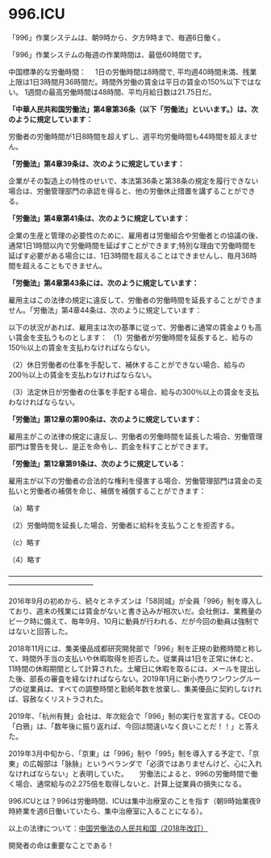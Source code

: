 996.ICU
===

「996」作業システムは、朝9時から、夕方9時まで、毎週6日働く。

「996」作業システムの毎週の作業時間は、最低60時間です。

中国標準的な労働時間：
　1日の労働時間は8時間で, 平均週40時間未満、残業上限は1日3時間月36時間だ。時間外労働の賃金は平日の賃金の150%以下ではない。 1週間の最高労働時間は48時間、平均月給日数は21.75日だ。

**「中華人民共和国労働法」第4章第36条（以下「労働法」といいます。）は、次のように規定しています：**

労働者の労働時間が1日8時間を超えずし、週平均労働時間も44時間を超えません。

**「労働法」第4章39条は、次のように規定しています：**

企業がその製造上の特性のせいで、本法第36条と第38条の規定を履行できない場合は、労働管理部門の承認を得ると、他の労働休止措置を講ずることができる。

**「労働法」第4章第41条は、次のように規定しています：**

企業の生産と管理の必要性のために、雇用者は労働組合や労働者との協議の後、通常1日1時間以内で労働時間を延ばすことができます;特別な理由で労働時間を延ばす必要がある場合には、1日3時間を超えることはできませんし、毎月36時間を超えることもできません。

**「労働法」第4章第43条には、次のように規定しています：**

雇用主はこの法律の規定に違反して、労働者の労働時間を延長することができません。「労働法」第4章44条は、次のように規定しています：

以下の状況があれば、雇用主は次の基準に従って、労働者に通常の賃金よりも高い賃金を支払うものとします：
（1）労働者が労働時間を延長すると、給与の150％以上の賃金を支払わなければならない。

（2）休日労働者の仕事を手配して、補休することができない場合、給与の200％以上の賃金を支払わなければならない。

（3）法定休日が労働者の仕事を手配する場合、給与の300％以上の賃金を支払わなければならない。

**「労働法」第12章の第90条は、次のように規定しています：**

雇用主がこの法律の規定に違反し、労働者の労働時間を延長した場合、労働管理部門は警告を発し、是正を命令し、罰金を科すことができます。

**「労働法」第12章第91条は、次のように規定している：**

雇用主が以下の労働者の合法的な権利を侵害する場合、労働管理部門は賃金の支払いと労働者の補償を命じ、補償を補償することができます：

（a）略す

（2）労働時間を延長した場合、労働者に給料を支払うことを拒否する。

（c）略す

（4）略す

————————————————————————————————————————————————

2016年9月の初めから、続々とネチズンは「58同城」が全員「996」制を導入しており、週末の残業には賃金がないと書き込みが相次いだ。会社側は、業務量のピーク時に備えて、毎年9月、10月に動員が行われる、だが今回の動員は強制ではないと回答した。

2018年11月には、集美優品成都研究開発部で「996」制を正規の勤務時間と称して、時間外手当の支払いや休暇取得を拒否した。従業員は1日を正常に休むと、11時間の休暇期間として計算された。土曜日に休暇を取るには、メールを提出した後、部長の審査を経なければならない。2019年1月に新小売りワンワングループの従業員は、すべての調整時間と勤続年数を放棄し、集美優品に契約しなければ、容赦なくリストラされた。

2019年、「杭州有賛」会社は、年次総会で「996」制の実行を宣言する。CEOの「白鴉」は、「数年後に振り返れば、今回は間違いなく良いことだ！！」と答えた。

2019年3月中旬から、「京東」は「996」制や「995」制を導入する予定で、「京東」の広報部は「脉脉」というベランダで「必須ではありませんけど、心に入れなければならない」と表明していた。
　
労働法によると、996の労働時間で働く場合、通常給与の2.275倍を取得しないと、計算上従業員の損失になる。

996.ICUとは？996は労働時間、ICUは集中治療室のことを指す（朝9時始業夜9時終業を週6日働いていたら、集中治療室に入ることになる）。

以上の法律について：[中国労働法の人民共和国（2018年改訂）](http://www.npc.gov.cn/npc/xinwen/2019-01/07/content_2070261.htm)

開発者の命は重要なことである！